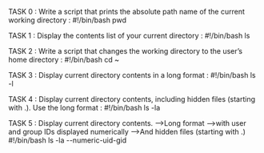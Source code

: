 TASK 0 : Write a script that prints the absolute path name of the current working directory :
#!/bin/bash
pwd

TASK 1 : Display the contents list of your current directory :
#!/bin/bash
ls

TASK 2 : Write a script that changes the working directory to the user’s home directory :
#!/bin/bash
cd ~

TASK 3 : Display current directory contents in a long format :
#!/bin/bash
ls -l

TASK 4 : Display current directory contents, including hidden files (starting with .). Use the long format :
#!/bin/bash
ls -la

TASK 5 : Display current directory contents.
-->Long format
-->with user and group IDs displayed numerically
-->And hidden files (starting with .)
#!/bin/bash
ls -la --numeric-uid-gid
